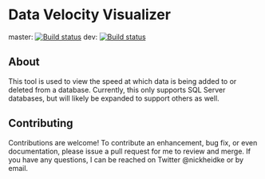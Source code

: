 # Data Velocity Visualizer
master: [![Build status](https://ci.appveyor.com/api/projects/status/93nnhu8b0ykhllgm?svg=true)](https://ci.appveyor.com/project/nickheidke/datavelocity) dev: [![Build status](https://ci.appveyor.com/api/projects/status/flajydth1buu0kie?svg=true)](https://ci.appveyor.com/project/nickheidke/datavelocity-wlv7x)
## About
This tool is used to view the speed at which data is being added to or deleted from a database. Currently, this only supports SQL Server databases, but will likely be expanded to support others as well.
## Contributing
Contributions are welcome! To contribute an enhancement, bug fix, or even documentation, please issue a pull request for me to review and merge. If you have any questions, I can be reached on Twitter @nickheidke or by email.

